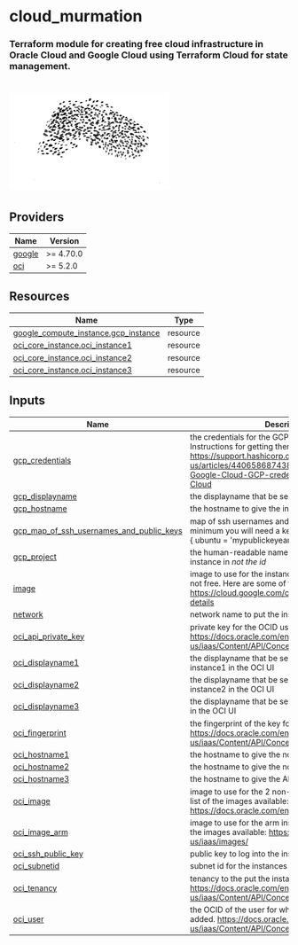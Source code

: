 <!-- BEGIN_TF_DOCS -->
# cloud\_murmation
### Terraform module for creating free cloud infrastructure in Oracle Cloud and Google Cloud using Terraform Cloud for state management.
![alt text](.murmation.png "Murmation")
===

## Providers

| Name | Version |
|------|---------|
| <a name="provider_google"></a> [google](#provider\_google) | >= 4.70.0 |
| <a name="provider_oci"></a> [oci](#provider\_oci) | >= 5.2.0 |

## Resources

| Name | Type |
|------|------|
| [google_compute_instance.gcp_instance](https://registry.terraform.io/providers/hashicorp/google/latest/docs/resources/compute_instance) | resource |
| [oci_core_instance.oci_instance1](https://registry.terraform.io/providers/oracle/oci/latest/docs/resources/core_instance) | resource |
| [oci_core_instance.oci_instance2](https://registry.terraform.io/providers/oracle/oci/latest/docs/resources/core_instance) | resource |
| [oci_core_instance.oci_instance3](https://registry.terraform.io/providers/oracle/oci/latest/docs/resources/core_instance) | resource |

## Inputs

| Name | Description | Type | Default | Required |
|------|-------------|------|---------|:--------:|
| <a name="input_gcp_credentials"></a> [gcp\_credentials](#input\_gcp\_credentials) | the credentials for the GCP Terraform provider. Instructions for getting them are here: https://support.hashicorp.com/hc/en-us/articles/4406586874387-How-to-set-up-Google-Cloud-GCP-credentials-in-Terraform-Cloud | `string` | n/a | yes |
| <a name="input_gcp_displayname"></a> [gcp\_displayname](#input\_gcp\_displayname) | the displayname that be seen in the GCP UI | `string` | `"instance"` | no |
| <a name="input_gcp_hostname"></a> [gcp\_hostname](#input\_gcp\_hostname) | the hostname to give the instance | `string` | `"instance"` | no |
| <a name="input_gcp_map_of_ssh_usernames_and_public_keys"></a> [gcp\_map\_of\_ssh\_usernames\_and\_public\_keys](#input\_gcp\_map\_of\_ssh\_usernames\_and\_public\_keys) | map of ssh usernames and public keys. at a minimum you will need a key for the ubuntu user, ex: { ubuntu = 'mypublickeyeample'} | `map` | n/a | yes |
| <a name="input_gcp_project"></a> [gcp\_project](#input\_gcp\_project) | the human-readable name for the project to put the instance in *not the id* | `string` | n/a | yes |
| <a name="input_image"></a> [image](#input\_image) | image to use for the instance. 'Premium' images are not free. Here are some of the images available: https://cloud.google.com/compute/docs/images/os-details | `string` | `"ubuntu-2204-lts"` | no |
| <a name="input_network"></a> [network](#input\_network) | network name to put the instance in. | `string` | `"default"` | no |
| <a name="input_oci_api_private_key"></a> [oci\_api\_private\_key](#input\_oci\_api\_private\_key) | private key for the OCID user. https://docs.oracle.com/en-us/iaas/Content/API/Concepts/apisigningkey.htm | `string` | n/a | yes |
| <a name="input_oci_displayname1"></a> [oci\_displayname1](#input\_oci\_displayname1) | the displayname that be seen for non-ARM instance1 in the OCI UI | `string` | `"instance1"` | no |
| <a name="input_oci_displayname2"></a> [oci\_displayname2](#input\_oci\_displayname2) | the displayname that be seen for the non-ARM instance2 in the OCI UI | `string` | `"instance2"` | no |
| <a name="input_oci_displayname3"></a> [oci\_displayname3](#input\_oci\_displayname3) | the displayname that be seen for the ARM instance in the OCI UI | `string` | `"instance3"` | no |
| <a name="input_oci_fingerprint"></a> [oci\_fingerprint](#input\_oci\_fingerprint) | the fingerprint of the key for the OCID user. https://docs.oracle.com/en-us/iaas/Content/API/Concepts/apisigningkey.htm | `string` | n/a | yes |
| <a name="input_oci_hostname1"></a> [oci\_hostname1](#input\_oci\_hostname1) | the hostname to give the non-ARM instance1 | `string` | `"instance1"` | no |
| <a name="input_oci_hostname2"></a> [oci\_hostname2](#input\_oci\_hostname2) | the hostname to give the non-ARM instance2 | `string` | `"instance2"` | no |
| <a name="input_oci_hostname3"></a> [oci\_hostname3](#input\_oci\_hostname3) | the hostname to give the ARM instance | `string` | `"instance3"` | no |
| <a name="input_oci_image"></a> [oci\_image](#input\_oci\_image) | image to use for the 2 non-arm instances. Here's a list of the images available: https://docs.oracle.com/en-us/iaas/images/ | `string` | `"ocid1.image.oc1.phx.aaaaaaaa2eyu6rshjx4zrnwcrvsfv66cwfdwycfzcgui2ai6vmhcabpzz4gq"` | no |
| <a name="input_oci_image_arm"></a> [oci\_image\_arm](#input\_oci\_image\_arm) | image to use for the arm instance(s). Here's a list of the images available: https://docs.oracle.com/en-us/iaas/images/ | `string` | `"ocid1.image.oc1.phx.aaaaaaaa5o7vmhhofkjbwcithkt6eur4lpfcp4edvbbcgb2aj6zc7ljynksq"` | no |
| <a name="input_oci_ssh_public_key"></a> [oci\_ssh\_public\_key](#input\_oci\_ssh\_public\_key) | public key to log into the instances | `string` | n/a | yes |
| <a name="input_oci_subnetid"></a> [oci\_subnetid](#input\_oci\_subnetid) | subnet id for the instances | `string` | n/a | yes |
| <a name="input_oci_tenancy"></a> [oci\_tenancy](#input\_oci\_tenancy) | tenancy to the put the instances in. https://docs.oracle.com/en-us/iaas/Content/API/Concepts/apisigningkey.htm | `string` | n/a | yes |
| <a name="input_oci_user"></a> [oci\_user](#input\_oci\_user) | the OCID of the user for whom the key pair is being added. https://docs.oracle.com/en-us/iaas/Content/API/Concepts/apisigningkey.htm | `string` | n/a | yes |
<!-- END_TF_DOCS -->